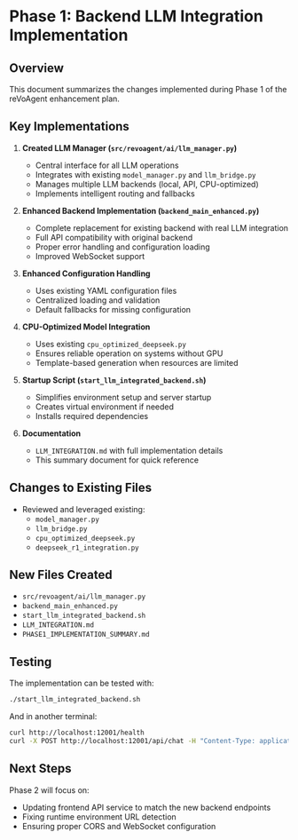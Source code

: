 # Phase 1: Backend LLM Integration Implementation

## Overview

This document summarizes the changes implemented during Phase 1 of the reVoAgent enhancement plan.

## Key Implementations

1. **Created LLM Manager (`src/revoagent/ai/llm_manager.py`)**
   - Central interface for all LLM operations
   - Integrates with existing `model_manager.py` and `llm_bridge.py`
   - Manages multiple LLM backends (local, API, CPU-optimized)
   - Implements intelligent routing and fallbacks

2. **Enhanced Backend Implementation (`backend_main_enhanced.py`)**
   - Complete replacement for existing backend with real LLM integration
   - Full API compatibility with original backend
   - Proper error handling and configuration loading
   - Improved WebSocket support

3. **Enhanced Configuration Handling**
   - Uses existing YAML configuration files
   - Centralized loading and validation
   - Default fallbacks for missing configuration

4. **CPU-Optimized Model Integration**
   - Uses existing `cpu_optimized_deepseek.py`
   - Ensures reliable operation on systems without GPU
   - Template-based generation when resources are limited

5. **Startup Script (`start_llm_integrated_backend.sh`)**
   - Simplifies environment setup and server startup
   - Creates virtual environment if needed
   - Installs required dependencies

6. **Documentation**
   - `LLM_INTEGRATION.md` with full implementation details
   - This summary document for quick reference

## Changes to Existing Files

- Reviewed and leveraged existing:
  - `model_manager.py`
  - `llm_bridge.py`
  - `cpu_optimized_deepseek.py`
  - `deepseek_r1_integration.py`

## New Files Created

- `src/revoagent/ai/llm_manager.py`
- `backend_main_enhanced.py`
- `start_llm_integrated_backend.sh`
- `LLM_INTEGRATION.md`
- `PHASE1_IMPLEMENTATION_SUMMARY.md`

## Testing

The implementation can be tested with:

```bash
./start_llm_integrated_backend.sh
```

And in another terminal:

```bash
curl http://localhost:12001/health
curl -X POST http://localhost:12001/api/chat -H "Content-Type: application/json" -d '{"message":"Hello, how are you?"}'
```

## Next Steps

Phase 2 will focus on:
- Updating frontend API service to match the new backend endpoints
- Fixing runtime environment URL detection
- Ensuring proper CORS and WebSocket configuration